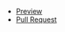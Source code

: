   - [Preview](https://your-name.github.io/your-repo/)
  - [Pull Request](https://github.com/your-name/your-repo/pull/1/files)
